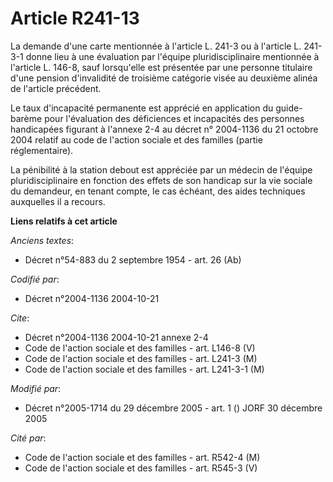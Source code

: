 # Article R241-13

La demande d'une carte mentionnée à l'article L. 241-3 ou à l'article L. 241-3-1 donne lieu à une évaluation par l'équipe
pluridisciplinaire mentionnée à l'article L. 146-8, sauf lorsqu'elle est présentée par une personne titulaire d'une pension
d'invalidité de troisième catégorie visée au deuxième alinéa de l'article précédent.

Le taux d'incapacité permanente est apprécié en application du guide-barème pour l'évaluation des déficiences et incapacités
des personnes handicapées figurant à l'annexe 2-4 au décret n° 2004-1136 du 21 octobre 2004 relatif au code de l'action
sociale et des familles (partie réglementaire).

La pénibilité à la station debout est appréciée par un médecin de l'équipe pluridisciplinaire en fonction des effets de son
handicap sur la vie sociale du demandeur, en tenant compte, le cas échéant, des aides techniques auxquelles il a recours.

**Liens relatifs à cet article**

_Anciens textes_:

  - Décret n°54-883 du 2 septembre 1954 - art. 26 (Ab)

_Codifié par_:

  - Décret n°2004-1136 2004-10-21

_Cite_:

  - Décret n°2004-1136 2004-10-21 annexe 2-4
  - Code de l'action sociale et des familles - art. L146-8 (V)
  - Code de l'action sociale et des familles - art. L241-3 (M)
  - Code de l'action sociale et des familles - art. L241-3-1 (M)

_Modifié par_:

  - Décret n°2005-1714 du 29 décembre 2005 - art. 1 () JORF 30 décembre 2005

_Cité par_:

  - Code de l'action sociale et des familles - art. R542-4 (M)
  - Code de l'action sociale et des familles - art. R545-3 (V)
